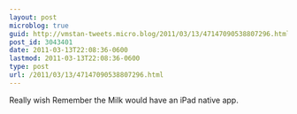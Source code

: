 ```yaml
---
layout: post
microblog: true
guid: http://vmstan-tweets.micro.blog/2011/03/13/47147090538807296.html
post_id: 3043401
date: 2011-03-13T22:08:36-0600
lastmod: 2011-03-13T22:08:36-0600
type: post
url: /2011/03/13/47147090538807296.html
---
```

Really wish Remember the Milk would have an iPad native app.
